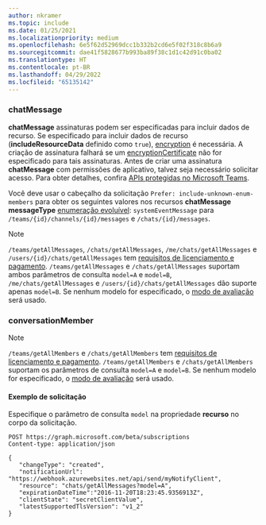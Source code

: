 ```yaml
---
author: nkramer
ms.topic: include
ms.date: 01/25/2021
ms.localizationpriority: medium
ms.openlocfilehash: 6e5f62d52969dcc1b332b2cd6e5f02f318c8b6a9
ms.sourcegitcommit: dae41f5828677b993ba89f38c1d1c42d91c0ba02
ms.translationtype: HT
ms.contentlocale: pt-BR
ms.lasthandoff: 04/29/2022
ms.locfileid: "65135142"
---
```

<!-- markdownlint-disable MD041-->

### <a name="chatmessage"></a>chatMessage

**chatMessage** assinaturas podem ser especificadas para incluir dados de recurso. Se especificado para incluir dados de recurso (**includeResourceData** definido como `true`), [encryption](/graph/webhooks-with-resource-data) é necessária. A criação de assinatura falhará se um [encryptionCertificate](/graph/api/resources/subscription) não for especificado para tais assinaturas. Antes de criar uma assinatura **chatMessage** com permissões de aplicativo, talvez seja necessário solicitar acesso. Para obter detalhes, confira [APIs protegidas no Microsoft Teams](/graph/teams-protected-apis).

Você deve usar o cabeçalho da solicitação `Prefer: include-unknown-enum-members` para obter os seguintes valores nos recursos **chatMessage** **messageType** [enumeração evoluível](/graph/best-practices-concept#handling-future-members-in-evolvable-enumerations): `systemEventMessage` para `/teams/{id}/channels/{id}/messages` e `/chats/{id}/messages`.

> [!NOTE]
>`/teams/getAllMessages`, `/chats/getAllMessages`, `/me/chats/getAllMessages` e `/users/{id}/chats/getAllMessages` tem [requisitos de licenciamento e pagamento](/graph/teams-licenses).
> `/teams/getAllMessages` e `/chats/getAllMessages` suportam ambos parâmetros de consulta `model=A` e `model=B`, `/me/chats/getAllMessages` e `/users/{id}/chats/getAllMessages` dão suporte apenas `model=B`.
> Se nenhum modelo for especificado, o [modo de avaliação](/graph/teams-licenses#evaluation-mode-default-requirements) será usado.

### <a name="conversationmember"></a>conversationMember

> [!NOTE]
>`/teams/getAllMembers` e `/chats/getAllMembers` tem [requisitos de licenciamento e pagamento](/graph/teams-licenses).
> `/teams/getAllMembers` e `/chats/getAllMembers` suportam os parâmetros de consulta `model=A` e `model=B`.
> Se nenhum modelo for especificado, o [modo de avaliação](/graph/teams-licenses#evaluation-mode-default-requirements) será usado.

#### <a name="request-example"></a>Exemplo de solicitação

Especifique o parâmetro de consulta `model` na propriedade **recurso** no corpo da solicitação.

```http
POST https://graph.microsoft.com/beta/subscriptions
Content-type: application/json

{
   "changeType": "created",
   "notificationUrl": "https://webhook.azurewebsites.net/api/send/myNotifyClient",
   "resource": "chats/getAllMessages?model=A",
   "expirationDateTime":"2016-11-20T18:23:45.9356913Z",
   "clientState": "secretClientValue",
   "latestSupportedTlsVersion": "v1_2"
}
```
